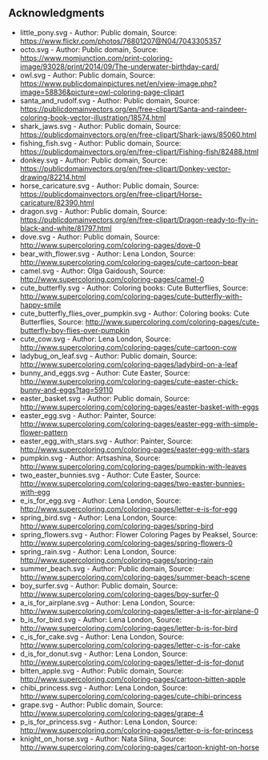 ## Acknowledgments 

* little_pony.svg - Author: Public domain, Source: https://www.flickr.com/photos/76801207@N04/7043305357
* octo.svg - Author: Public domain, Source: https://www.momjunction.com/print-coloring-image/93028/print/2014/09/The-underwater-birthday-card/
* owl.svg - Author: Public domain, Source: https://www.publicdomainpictures.net/en/view-image.php?image=58836&picture=owl-coloring-page-clipart
* santa_and_rudolf.svg - Author: Public domain, Source: https://publicdomainvectors.org/en/free-clipart/Santa-and-raindeer-coloring-book-vector-illustration/18574.html
* shark_jaws.svg - Author: Public domain, Source: https://publicdomainvectors.org/en/free-clipart/Shark-jaws/85060.html
* fishing_fish.svg - Author: Public domain, Source: https://publicdomainvectors.org/en/free-clipart/Fishing-fish/82488.html
* donkey.svg - Author: Public domain, Source: https://publicdomainvectors.org/en/free-clipart/Donkey-vector-drawing/82214.html
* horse_caricature.svg - Author: Public domain, Source: https://publicdomainvectors.org/en/free-clipart/Horse-caricature/82390.html
* dragon.svg - Author: Public domain, Source: https://publicdomainvectors.org/en/free-clipart/Dragon-ready-to-fly-in-black-and-white/81797.html
* dove.svg - Author: Public domain, Source: http://www.supercoloring.com/coloring-pages/dove-0
* bear_with_flower.svg - Author: Lena London, Source: http://www.supercoloring.com/coloring-pages/cute-cartoon-bear
* camel.svg - Author: Olga Gaidoush, Source: http://www.supercoloring.com/coloring-pages/camel-0
* cute_butterfly.svg - Author: Coloring books: Cute Butterflies, Source: http://www.supercoloring.com/coloring-pages/cute-butterfly-with-happy-smile
* cute_butterfly_flies_over_pumpkin.svg - Author: Coloring books: Cute Butterflies, Source: http://www.supercoloring.com/coloring-pages/cute-butterfly-boy-flies-over-pumpkin
* cute_cow.svg - Author: Lena London, Source: http://www.supercoloring.com/coloring-pages/cute-cartoon-cow
* ladybug_on_leaf.svg - Author: Public domain, Source: http://www.supercoloring.com/coloring-pages/ladybird-on-a-leaf
* bunny_and_eggs.svg - Author: Cute Easter, Source: http://www.supercoloring.com/coloring-pages/cute-easter-chick-bunny-and-eggs?tag=59110
* easter_basket.svg - Author: Public domain, Source: http://www.supercoloring.com/coloring-pages/easter-basket-with-eggs
* easter_egg.svg - Author: Painter, Source: http://www.supercoloring.com/coloring-pages/easter-egg-with-simple-flower-pattern
* easter_egg_with_stars.svg - Author: Painter, Source: http://www.supercoloring.com/coloring-pages/easter-egg-with-stars
* pumpkin.svg - Author: Artsashina, Source: http://www.supercoloring.com/coloring-pages/pumpkin-with-leaves
* two_easter_bunnies.svg - Author: Cute Easter, Source: http://www.supercoloring.com/coloring-pages/two-easter-bunnies-with-egg
* e_is_for_egg.svg - Author: Lena London, Source: http://www.supercoloring.com/coloring-pages/letter-e-is-for-egg
* spring_bird.svg - Author: Lena London, Source: http://www.supercoloring.com/coloring-pages/spring-bird
* spring_flowers.svg - Author: Flower Coloring Pages by Peaksel, Source: http://www.supercoloring.com/coloring-pages/spring-flowers-0
* spring_rain.svg - Author: Lena London, Source: http://www.supercoloring.com/coloring-pages/spring-rain
* summer_beach.svg - Author: Public domain, Source: http://www.supercoloring.com/coloring-pages/summer-beach-scene
* boy_surfer.svg - Author: Public domain, Source: http://www.supercoloring.com/coloring-pages/boy-surfer-0
* a_is_for_airplane.svg - Author: Lena London, Source: http://www.supercoloring.com/coloring-pages/letter-a-is-for-airplane-0
* b_is_for_bird.svg - Author: Lena London, Source: http://www.supercoloring.com/coloring-pages/letter-b-is-for-bird
* c_is_for_cake.svg - Author: Lena London, Source: http://www.supercoloring.com/coloring-pages/letter-c-is-for-cake
* d_is_for_donut.svg - Author: Lena London, Source: http://www.supercoloring.com/coloring-pages/letter-d-is-for-donut
* bitten_apple.svg - Author: Public domain, Source: http://www.supercoloring.com/coloring-pages/cartoon-bitten-apple
* chibi_princess.svg - Author: Lena London, Source: http://www.supercoloring.com/coloring-pages/cute-chibi-princess
* grape.svg - Author: Public domain, Source: http://www.supercoloring.com/coloring-pages/grape-4
* p_is_for_princess.svg - Author: Lena London, Source: http://www.supercoloring.com/coloring-pages/letter-p-is-for-princess
* knight_on_horse.svg - Author: Nata Silina, Source: http://www.supercoloring.com/coloring-pages/cartoon-knight-on-horse
